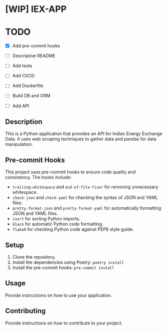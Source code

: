# [WIP] IEX-APP
# TODO
- [X] Add pre-commit hooks
- [ ] Descriptive README
- [ ] Add tests
- [ ] Add CI/CD
- [ ] Add Dockerfile
- [ ] Build DB and ORM
- [ ] Add API


## Description
This is a Python application that provides an API for Indian Energy Exchange Data. It uses web scraping techniques to gather data and pandas for data manipulation.


## Pre-commit Hooks
This project uses pre-commit hooks to ensure code quality and consistency. The hooks include:
- `trailing-whitespace` and `end-of-file-fixer` for removing unnecessary whitespace.
- `check-json` and `check-yaml` for checking the syntax of JSON and YAML files.
- `pretty-format-json` and `pretty-format-yaml` for automatically formatting JSON and YAML files.
- `isort` for sorting Python imports.
- `black` for automatic Python code formatting.
- `flake8` for checking Python code against PEP8 style guide.

## Setup
1. Clone the repository.
2. Install the dependencies using Poetry: `poetry install`
3. Install the pre-commit hooks: `pre-commit install`

## Usage
Provide instructions on how to use your application.

## Contributing
Provide instructions on how to contribute to your project.
